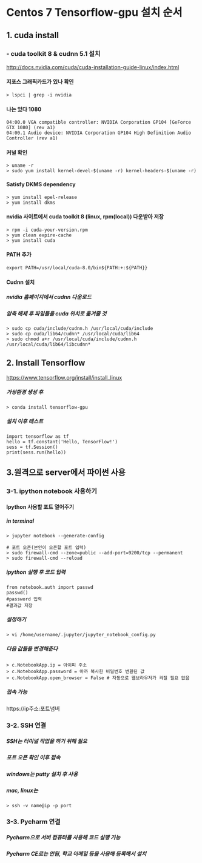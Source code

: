 # Centos 7 Tensorflow-gpu 설치 순서

## 1. cuda install
### - cuda toolkit 8 & cudnn 5.1 설치
http://docs.nvidia.com/cuda/cuda-installation-guide-linux/index.html


#### 지포스 그래픽카드가 있나 확인
```
> lspci | grep -i nvidia

```
#### 나는 있다 1080
```
04:00.0 VGA compatible controller: NVIDIA Corporation GP104 [GeForce GTX 1080] (rev a1)
04:00.1 Audio device: NVIDIA Corporation GP104 High Definition Audio Controller (rev a1)
```

#### 커널 확인
```
> uname -r
> sudo yum install kernel-devel-$(uname -r) kernel-headers-$(uname -r)
```

#### Satisfy DKMS dependency
```
> yum install epel-release
> yum install dkms
```
#### nvidia 사이트에서 cuda toolkit 8 (linux, rpm(local)) 다운받아 저장
```
> rpm -i cuda-your-version.rpm
> yum clean expire-cache
> yum install cuda
```

#### PATH 추가
```
export PATH=/usr/local/cuda-8.0/bin${PATH:+:${PATH}}
```

#### Cudnn 설치
##### nvidia 홈페이지에서 cudnn 다운로드
##### 압축 해제 후 파일들을 cuda 위치로 옮겨줄 것
```
> sudo cp cuda/include/cudnn.h /usr/local/cuda/include
> sudo cp cuda/lib64/cudnn* /usr/local/cuda/lib64
> sudo chmod a+r /usr/local/cuda/include/cudnn.h /usr/local/cuda/lib64/libcudnn*
```

## 2. Install Tensorflow
https://www.tensorflow.org/install/install_linux

##### 가상환경 생성 후
```
> conda install tensorflow-gpu
```
##### 설치 이후 테스트
```
import tensorflow as tf
hello = tf.constant('Hello, TensorFlow!')
sess = tf.Session()
print(sess.run(hello))
```

## 3.원격으로 server에서 파이썬 사용
### 3-1. ipython notebook 사용하기
#### Ipython 사용할 포트 열어주기
##### in terminal

```
> jupyter notebook --generate-config

# 포트 오픈(본인이 오픈할 포트 입력)
> sudo firewall-cmd --zone=public --add-port=9200/tcp --permanent
> sudo firewall-cmd --reload
```


##### ipython 실행 후 코드 입력
```
from notebook.auth import passwd
passwd()
#password 입력
#결과값 저장
```
##### 설정하기
```
> vi /home/username/.jupyter/jupyter_notebook_config.py
```
##### 다음 값들을 변경해준다
```
> c.NotebookApp.ip = 아이피 주소
> c.NotebookApp.password = 아까 복사한 비밀번호 변환된 값
> c.NotebookApp.open_browser = False # 자동으로 웹브라우저가 켜질 필요 없음
```
##### 접속 가능
https://ip주소:포트넘버

### 3-2. SSH 연결
##### SSH는 터미널 작업을 하기 위해 필요
##### 포트 오픈 확인 이후 접속
##### windows는 putty 설치 후 사용
##### mac, linux는
```
> ssh -v name@ip -p port
```
### 3-3. Pycharm 연결
##### Pycharm으로 서버 컴퓨터를 사용해 코드 실행 가능
##### Pycharm CE로는 안됨, 학교 이메일 등을 사용해 등록해서 설치
